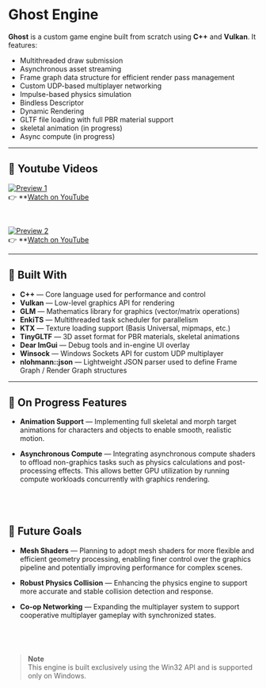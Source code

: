 # Ghost Engine

**Ghost** is a custom game engine built from scratch using **C++** and **Vulkan**. It features:

- Multithreaded draw submission  
- Asynchronous asset streaming  
- Frame graph data structure for efficient render pass management  
- Custom UDP-based multiplayer networking  
- Impulse-based physics simulation
- Bindless Descriptor
- Dynamic Rendering
- GLTF file loading with full PBR material support
-  skeletal animation (in progress)  
- Async compute (in progress)
&nbsp;

---

## 🎥 Youtube Videos

[![Preview 1](https://github-production-user-asset-6210df.s3.amazonaws.com/111285385/446884791-8d41dd2a-a300-42da-beaf-d41fda5eccab.jpg?X-Amz-Algorithm=AWS4-HMAC-SHA256&X-Amz-Credential=AKIAVCODYLSA53PQK4ZA%2F20250523%2Fus-east-1%2Fs3%2Faws4_request&X-Amz-Date=20250523T063620Z&X-Amz-Expires=300&X-Amz-Signature=679e2d0420f2cee05f0ad04a793d6f7536d315e7120ec0d1d4cc959558eb32f1&X-Amz-SignedHeaders=host)](https://www.youtube.com/watch?v=YTnyMrknYvQ)  
👉 **[Watch on YouTube](https://www.youtube.com/watch?v=YTnyMrknYvQ)

&nbsp;

[![Preview 2](https://github-production-user-asset-6210df.s3.amazonaws.com/111285385/446886449-c80a4594-3007-4cc5-a573-7e0108b0582e.jpg?X-Amz-Algorithm=AWS4-HMAC-SHA256&X-Amz-Credential=AKIAVCODYLSA53PQK4ZA%2F20250523%2Fus-east-1%2Fs3%2Faws4_request&X-Amz-Date=20250523T063709Z&X-Amz-Expires=300&X-Amz-Signature=874aa3c8ccfc35c114ee900b56f6035ef035a6afe84038c07e25a69f9a4aac04&X-Amz-SignedHeaders=host)](https://www.youtube.com/watch?v=0siSgmZTg-s)  
👉 **[Watch on YouTube](https://www.youtube.com/watch?v=0siSgmZTg-s)
&nbsp;

---


## 🔧 Built With

- **C++** — Core language used for performance and control  
- **Vulkan** — Low-level graphics API for rendering  
- **GLM** — Mathematics library for graphics (vector/matrix operations)  
- **EnkiTS** — Multithreaded task scheduler for parallelism  
- **KTX** — Texture loading support (Basis Universal, mipmaps, etc.)  
- **TinyGLTF** — 3D asset format for PBR materials, skeletal animations  
- **Dear ImGui** — Debug tools and in-engine UI overlay  
- **Winsock** — Windows Sockets API for custom UDP multiplayer  
- **nlohmann::json** — Lightweight JSON parser used to define Frame Graph / Render Graph structures
&nbsp;

---


## 🚧 On Progress Features

- **Animation Support** — Implementing full skeletal and morph target animations for characters and objects to enable smooth, realistic motion.

- **Asynchronous Compute** — Integrating asynchronous compute shaders to offload non-graphics tasks such as physics calculations and post-processing effects. This allows better GPU utilization by running compute workloads concurrently with graphics rendering.

&nbsp;
---


## 🎯 Future Goals

- **Mesh Shaders** — Planning to adopt mesh shaders for more flexible and efficient geometry processing, enabling finer control over the graphics pipeline and potentially improving performance for complex scenes.

- **Robust Physics Collision** — Enhancing the physics engine to support more accurate and stable collision detection and response.

- **Co-op Networking** — Expanding the multiplayer system to support cooperative multiplayer gameplay with synchronized states.

&nbsp;
---
> **Note**  
> This engine is built exclusively using the Win32 API and is supported only on Windows.

